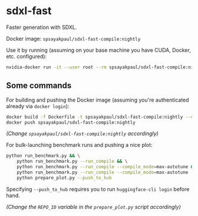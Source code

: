 # sdxl-fast
Faster generation with SDXL.

Docker image: `spsayakpaul/sdxl-fast-compile:nightly`

Use it by running (assuming on your base machine you have CUDA, Docker, etc. configured):

```bash
nvidia-docker run -it --user root --rm spsayakpaul/sdxl-fast-compile:nightly
```

## Some commands

For building and pushing the Docker image (assuming you're authenticated already via `docker login`):

```bash
docker build -f Dockerfile -t spsayakpaul/sdxl-fast-compile:nightly --compress .
docker push spsayakpaul/sdxl-fast-compile:nightly
```

_(Change `spsayakpaul/sdxl-fast-compile:nightly` accordingly)_

For bulk-launching benchmark runs and pushing a nice plot:

```bash
python run_benchmark.py && \
    python run_benchmark.py --run_compile && \
    python run_benchmark.py --run_compile --compile_mode=max-autotune && \
    python run_benchmark.py --run_compile --compile_mode=max-autotune --change_comp_config && \
    python prepare_plot.py --push_to_hub
```

Specifying `--push_to_hub` requires you to run `huggingface-cli login` before hand. 

_(Change the `REPO_ID` variable in the `prepare_plot.py` script accordingly)_